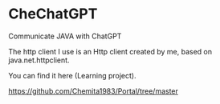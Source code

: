 # CheChatGPT
Communicate JAVA with ChatGPT


The http client I use is an Http client created by me, based on java.net.httpclient.

You can find it here (Learning project).

https://github.com/Chemita1983/Portal/tree/master
